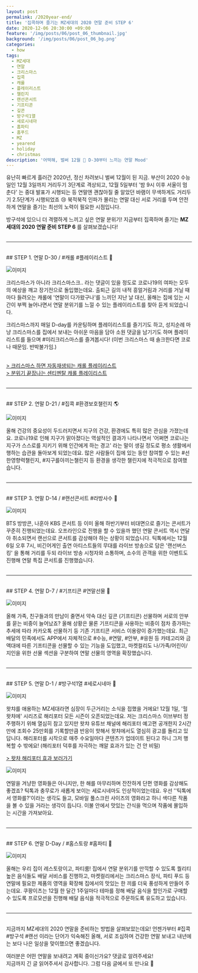 ```yaml
---
layout: post
permalink: /2020year-end/
title: '집콕하며 즐기는 MZ세대의 2020 연말 준비 STEP 6'
date: 2020-12-06 20:30:00 +09:00
feature: '/img/posts/06/post_06_thumbnail.jpg'
background: '/img/posts/06/post_06_bg.png'
categories:
  - how
tags:
  - MZ세대
  - 연말
  - 크리스마스
  - 집콕
  - 캐롤
  - 플레이리스트
  - 챌린지
  - 랜선콘서트
  - 기프티콘
  - 깊콘
  - 방구석1열
  - 세로시네마
  - 홈파티
  - 홈푸드
  - MZ
  - yearend
  - holiday
  - christmas
description: '어떡해, 벌써 12월 🙉 D-30부터 느끼는 연말 Mood'
---
```


유난히 빠르게 흘러간 2020년, 정신 차려보니 벌써 12월이 된 지금. 부산이 2020 수능일인 12월 3일까지 거리두기 3단계로 격상되고, 12월 5일부터 '밤 9시 이후 서울이 멈춘다' 는 중대 발표가 시행되는 등 연말엔 괜찮아질 줄 알았던 바램이 무색하게도 거리두기 2.5단계가 시행되었죠 😢 북적북적 인파가 몰리는 연말 대신 서로 거리를 두며 안전하게 연말을 즐기는 최선의 노력이 필요한 시점입니다. <br>

방구석에 있으니 더 격렬하게 느끼고 싶은 연말 분위기! 지금부터 집콕하며 즐기는 **MZ세대의 2020 연말 준비 STEP 6** 를 살펴보겠습니다! <br><br>

---

<br>
## STEP 1. 연말 D-30 / #캐롤 #플레이리스트 🎵

![이미지](/img/posts/07/01.jpg)

크리스마스가 아니라 크리스마스크.. 라는 댓글이 있을 정도로 코로나19의 여파는 모두의 예상을 깨고 장기전으로 돌입했는데요. 출퇴근 길의 내적 흥얼거림과 거리를 거닐 때마다 들려오는 캐롤에 '연말이 다가왔구나'를 느끼던 지난 날 대신, 올해는 집에 있는 시간이 부쩍 늘어나면서 연말 분위기를 느낄 수 있는 플레이리스트를 찾아 듣게 되었습니다.

크리스마스까지 매일 D-day를 카운팅하며 플레이리스트를 즐기기도 하고, 성지순례 마냥 크리스마스를 집에서 보내는 아쉬운 마음을 담아 소원 댓글을 남기기도 하며 플레이리스트를 들으며 #미리크리스마스를 즐겨봅시다! (이번 크리스마스 때 솔크한다면 코로나 때문임. 반박불가임.) <br><br>

[> 크리스마스 하면 자동재생되는 캐롤 플레이리스트](https://www.youtube.com/watch?v=DFH2NpzgQ2E&t=2s) <br>
[> 분위기 끝장나는 센티멘탈 캐롤 플레이리스트](https://www.youtube.com/watch?v=Qm0gRY_l0o0) <br><br>

---

<br>
## STEP 2. 연말 D-21 / #집콕 #환경보호챌린지 🌎

![이미지](/img/posts/07/02.jpg)

올해 건강의 중요성이 두드러지면서 지구의 건강, 환경에도 특히 많은 관심을 가졌는데요. 코로나19로 인해 지구가 맑아졌다는 역설적인 결과가 나타나면서 '어쩌면 코로나는 지구가 스스로를 지키기 위해 인간에게 하는 경고' 라는 말이 생길 정도로 평소 생활에서 행하는 습관을 돌아보게 되었는데요. 많은 사람들이 집에 있는 동안 참여할 수 있는 #선한영향력챌린지, #지구를아끼는챌린지 등 환경을 생각한 챌린지에 적극적으로 참여했습니다. <br><br>

---

<br>
## STEP 3. 연말 D-14 / #랜선콘서트 #라방사수 🎥

![이미지](/img/posts/07/03.jpg)

BTS 방방콘, 나훈아 KBS 콘서트 등 이미 올해 하반기부터 비대면으로 즐기는 콘서트가 꾸준히 진행되었는데요. 오프라인으로 진행을 할 수 있을까 했던 연말 콘서트 역시 연달아 취소되면서 랜선으로 콘서트를 감상해야 하는 상황이 되었습니다. 틱톡에서는 12월 6일 오후 7시, 비긴어게인 출연 아티스트들의 무대를 라이브 방송으로 담은 '랜선버스킹' 을 통해 거리를 두되 라이브 방송 시청자와 소통하며, 소수의 관객을 위한 이벤트도 진행해 연말 특집 콘서트를 진행했습니다. <br><br>

---

<br>
## STEP 4. 연말 D-7 / #기프티콘 #연말선물 🎁

![이미지](/img/posts/07/04.png)

올해 가족, 친구들과의 만남이 줄면서 약속 대신 깊콘 (기프티콘) 선물하며 서로의 안부를 묻는 비중이 늘어났죠? 올해 상황은 물론 기프티콘을 사용하는 비중이 점차 증가하는 추세에 따라 카카오톡 선물하기 등 기존 기프티콘 서비스 이용량이 증가했는데요. 최근 배달의 민족에서도 APP에서 자체적으로 #수능, #연말, #안부, #응원 등 카테고리와 금액대에 따른 기프티콘을 선물할 수 있는 기능을 도입했고, 마켓컬리도 나/가족/어린이/지인을 위한 선물 섹션을 구분하여 연말 선물의 영역을 확장했습니다. <br><br>

---

<br>
## STEP 5. 연말 D-1 / #방구석1열 #세로시네마 📱

![이미지](/img/posts/07/05.jpg)

왓챠를 애용하는 MZ세대라면 심장이 두근거리는 소식을 접했을 거에요! 12월 1일, '헐왓챠에' 시리즈로 해리포터 모든 시즌이 오픈되었는데요. 저는 크리스마스 이브부터 정주행하기 위해 열심히 참고 있지만 왓챠 유튜브 채널에 해리포터 예고편 공개한지 2시간 만에 조회수 25만회를 기록할만큼 반응이 핫해서 왓챠에서도 열심히 광고를 돌리고 있답니다. 해리포터를 시작으로 매주 수요일마다 콘텐츠가 업데이트 된다고 하니 그저 행복할 수 밖에요! (해리포터 덕후를 자극하는 깨알 효과가 있는 건 안 비밀) <br>

[> 왓챠 해리포터 효과 보러가기](https://www.wikitree.co.kr/articles/596996) <br>

![이미지](/img/posts/07/06.jpg)

연말을 겨냥한 영화들은 아니지만, 한 해를 마무리하며 잔잔하게 단편 영화를 감상해도 좋겠죠? 틱톡과 충무로가 새롭게 보이는 세로시네마도 인상적이었는데요. 우선 ''틱톡에서 영화를?'이라는 생각도 들고, 모바일 풀스크린 사이즈의 영화라고 하니 색다른 작품을 볼 수 있을 거라는 생각이 듭니다. 이불 안에서 맛있는 간식을 먹으며 작품에 몰입하는 시간을 가져보아요. <br><br>

---

<br>
## STEP 6. 연말 D-Day / #홈스토랑 #홈파티 🍴

![이미지](/img/posts/07/07.jpg)

올해는 우리 집이 레스토랑이고, 파티룸! 집에서 연말 분위기를 만끽할 수 있도록 퀄리티 높은 음식들도 배달 서비스를 진행하고, 마켓컬리에서는 크리스마스 장식, 파티 푸드 등 연말에 필요한 제품의 영역을 확장해 집에서의 맛있는 한 끼를 더욱 풍성하게 만들어 주는데요. 쿠팡이츠는 12월 한 달간 1주일마다 테마를 정해 배달 음식을 할인가로 구매할 수 있도록 프로모션을 진행해 배달 음식을 적극적으로 주문하도록 유도하고 있습니다. <br><br>

---

<br>
지금까지 MZ세대의 2020 연말을 준비하는 방법을 살펴보았는데요! 언젠가부터 #집콕 #방구석 #랜선 이라는 단어가 익숙해진 올해, 서로 조심하며 건강한 연말 보내고 내년에는 보다 나은 일상을 맞이했으면 좋겠습니다. <br>

여러분은 어떤 연말을 보내려고 계획 중이신가요? 댓글로 알려주세요! <br>
지금까지 긴 글 읽어주셔서 감사합니다. 그럼 다음 글에서 또 만나요 👋 <br><br>
